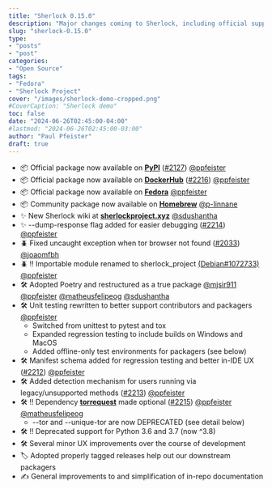 ```yaml
---
title: "Sherlock 0.15.0"
description: "Major changes coming to Sherlock, including official support for Fedora"
slug: "sherlock-0.15.0"
type:
- "posts"
- "post"
categories:
- "Open Source"
tags: 
- "Fedora"
- "Sherlock Project"
cover: "/images/sherlock-demo-cropped.png"
#CoverCaption: "Sherlock demo"
toc: false
date: "2024-06-26T02:45:00-04:00"
#lastmod: "2024-06-26T02:45:00-03:00"
author: "Paul Pfeister"
draft: true
---
```




- 📦 Official package now available on [__PyPI__][ext-pypi] ([#2127]) [@ppfeister]
- 📦 Official package now available on [__DockerHub__][ext-dockerhub] ([#2216]) [@ppfeister]
- 📦 Official package now available on [__Fedora__][ext-fedora] [@ppfeister]
- 📦 Community package now available on [__Homebrew__][ext-homebrew] [@p-linnane]
- ✨ New Sherlock wiki at [__sherlockproject.xyz__][ext-wiki] [@sdushantha] 
- ✨ \-\-dump\-response flag added for easier debugging ([#2214]) [@ppfeister]
- 🪲 Fixed uncaught exception when tor browser not found ([#2033]) [@joaomfbh]
- 🪲 ‼️ Importable module renamed to sherlock_project [(Debian#1072733)][ext-deb1072733] [@ppfeister]
- 🛠️ Adopted Poetry and restructured as a true package [@mjsir911] [@ppfeister] [@matheusfelipeog] [@sdushantha]
- 🛠️ Unit testing rewritten to better support contributors and packagers [@ppfeister]
  - Switched from unittest to pytest and tox
  - Expanded regression testing to include builds on Windows and MacOS
  - Added offline-only test environments for packagers (see below)
- 🛠️ Manifest schema added for regression testing and better in-IDE UX ([#2212]) [@ppfeister]
- 🛠️ Added detection mechanism for users running via legacy/unsupported methods ([#2213]) [@ppfeister]
- 🛠️ ‼️ Dependency [__torrequest__][ext-torrequest] made optional ([#2215]) [@ppfeister] [@matheusfelipeog] 
  - --tor and --unique-tor are now DEPRECATED (see detail below)
- 🛠️ ‼️ Deprecated support for Python 3.6 and 3.7 (now ^3.8)
- 🛠️ Several minor UX improvements over the course of development
- 🏷️ Adopted properly tagged releases help out our downstream packagers
- ✍️ General improvements to and simplification of in-repo documentation

[@ppfeister]: https://github.com/ppfeister
[@p-linnane]: https://github.com/p-linnane
[@sdushantha]: https://github.com/sdushantha
[@joaomfbh]: https://github.com/joaomfbh
[@matheusfelipeog]: https://github.com/matheusfelipeog
[@mjsir911]: https://github.com/mjsir911

[#2127]: https://github.com/sherlock-project/sherlock/issues/2127
[#2216]: https://github.com/sherlock-project/sherlock/issues/2216
[#2214]: https://github.com/sherlock-project/sherlock/issues/2214
[#2033]: https://github.com/sherlock-project/sherlock/issues/2033
[#2212]: https://github.com/sherlock-project/sherlock/issues/2212
[#2213]: https://github.com/sherlock-project/sherlock/issues/2213
[#2215]: https://github.com/sherlock-project/sherlock/issues/2215

[release-diff]: https://github.com/sherlock-project/sherlock/compare/v0.14.4...v0.15.0

[ext-pypi]: https://pypi.org/project/sherlock-project/
[ext-dockerhub]: https://hub.docker.com/r/sherlock/sherlock
[ext-fedora]: https://src.fedoraproject.org/rpms/sherlock-project/
[ext-homebrew]: https://formulae.brew.sh/formula/sherlock

[ext-wiki]: https://sherlockproject.xyz
[ext-wiki-install]: https://sherlockproject.xyz/installation

[ext-rpm-spec]: https://src.fedoraproject.org/rpms/sherlock-project/blob/rawhide/f/sherlock-project.spec

[ext-torrequest]: https://pypi.org/project/torrequest/

[ext-deb1072733]: https://bugs.debian.org/cgi-bin/bugreport.cgi?bug=1072733
